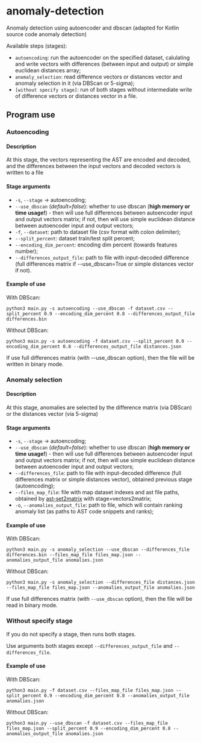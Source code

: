 # anomaly-detection

Anomaly detection using autoencoder and dbscan (adapted for Kotlin source code anomaly detection)

Available steps (stages):
- `autoencoding`: run the autoencoder on the specified dataset, calulating and write vectors with differences (between input and output) or simple euclidean distances array;
- `anomaly_selection`: read difference vectors or distances vector and anomaly selection in it (via DBScan or 5-sigma);
- `[without specify stage]`: run of both stages without intermediate write of difference vectors or distances vector in a file.

## Program use
### Autoencoding

#### Description

At this stage, the vectors representing the AST are encoded and decoded, and the differences between the input vectors and decoded vectors is written to a file

#### Stage arguments

* `-s`, `--stage` -> autoencoding;
* `--use_dbscan` (*default=false*): whether to use dbscan (**high memory or time usage!**) - then will use full differences between autoencoder input and output vectors matrix; if not, then will use simple euclidean distance between autoencoder input and output vectors;
* `-f`, `--dataset`: path to dataset file (csv format with colon delimiter);
* `--split_percent`: dataset train/test split percent;
* `--encoding_dim_percent`: encoding dim percent (towards features number);
* `--differences_output_file`: path to file with input-decoded difference (full differences matrix if --use_dbscan=True or simple distances vector if not).

#### Example of use

With DBScan:
```
python3 main.py -s autoencoding --use_dbscan -f dataset.csv --split_percent 0.9 --encoding_dim_percent 0.8 --differences_output_file differences.bin
```

Without DBScan:
```
python3 main.py -s autoencoding -f dataset.csv --split_percent 0.9 --encoding_dim_percent 0.8 --differences_output_file distances.json
```

If use full differences matrix (with --use_dbscan option), then the file will be written in binary mode.

### Anomaly selection

#### Description

At this stage, anomalies are selected by the difference matrix (via DBScan) or the distances vector (via 5-sigma)

#### Stage arguments

* `-s`, `--stage` -> autoencoding;
* `--use_dbscan` (*default=false*): whether to use dbscan (**high memory or time usage!**) - then will use full differences between autoencoder input and output vectors matrix; if not, then will use simple euclidean distance between autoencoder input and output vectors;
* `--differences_file`: path to file with input-decoded difference (full differences matrix or simple distances vector), obtained previous stage (autoencoding);
* `--files_map_file`: file with map dataset indexes and ast file paths, obtained by [ast-set2matrix](https://github.com/PetukhovVictor/ast-set2matrix) with stage=vectors2matrix;
* `-o`, `--anomalies_output_file`: path to file, which will contain ranking anomaly list (as paths to AST code snippets and ranks);

#### Example of use

With DBScan:
```
python3 main.py -s anomaly_selection --use_dbscan --differences_file differences.bin --files_map_file files_map.json --anomalies_output_file anomalies.json
```

Without DBScan:
```
python3 main.py -s anomaly_selection --differences_file distances.json --files_map_file files_map.json --anomalies_output_file anomalies.json
```

If use full differences matrix (with `--use_dbscan` option), then the file will be read in binary mode.

### Without specify stage

If you do not specify a stage, then runs both stages.

Use arguments both stages except `--differences_output_file` and `--differences_file`.

#### Example of use

With DBScan:
```
python3 main.py -f dataset.csv --files_map_file files_map.json --split_percent 0.9 --encoding_dim_percent 0.8 --anomalies_output_file anomalies.json
```

Without DBScan:
```
python3 main.py --use_dbscan -f dataset.csv --files_map_file files_map.json --split_percent 0.9 --encoding_dim_percent 0.8 --anomalies_output_file anomalies.json
```
